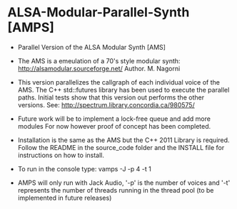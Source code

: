 # ALSA-Modular-Parallel-Synth [AMPS]
- Parallel Version of the ALSA Modular Synth [AMS]
- The AMS is a emeulation of a 70's style modular synth: http://alsamodular.sourceforge.net/ Author. M. Nagorni 

- This version parallelizes the callgraph of each individual voice of the AMS.
The C++ std::futures library has been used to execute the parallel paths. 
Initial tests show that this version out performs the other versions. See: http://spectrum.library.concordia.ca/980575/ 
- Future work will be to implement a lock-free queue and add more modules
For now however proof of concept has been completed.
- Installation is the same as the AMS but the C++ 2011 Library is required. Follow the README in the source_code folder and the INSTALL file for instructions on how to install.
- To run in the console type: vamps -J -p 4 -t 1
- AMPS will only run with Jack Audio, '-p' is the number of voices and '-t' represents the number of threads running in the thread pool (to be implemented in future releases)
